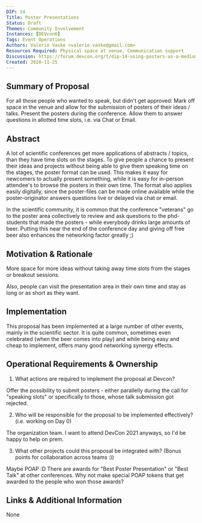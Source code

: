 ```yaml
---
DIP: 14
Title: Poster Presentations
Status: Draft
Themes: Community Involvement
Instances: [DEVcon6]
Tags: Event Operations
Authors: Valerie Vaske <valerie.vaske@gmail.com>
Resources Required: Physical space at venue, Communication support
Discussion: https://forum.devcon.org/t/dip-14-using-posters-as-a-medium-alongside-talks/174/2
Created: 2020-11-25
---
```


## Summary of Proposal

For all those people who wanted to speak, but didn't get approved: 
Mark off space in the venue and allow for the submission of posters of their ideas / talks. 
Present the posters during the conference. 
Allow them to answer questions in allotted time slots, i.e. via Chat or Email. 

## Abstract
A lot of scientific conferences get more applications of abstracts / topics, than they have time slots on the stages. 
To give people a chance to present their ideas and projects without being able to give them speaking time on the stages, the poster format can be used. 
This makes it easy for newcomers to actually present something, while it is easy for in-person attendee's to browse the posters in their own time. 
The format also applies easily digitally, since the poster-files can be made online available while the poster-originator answers questions live or delayed via chat or email.  

In the scientific community, it is common that the conference "veterans" go to the poster area collectively to review and ask questions to the phd-students that made the posters - while everybody drinks large amounts of beer. 
Putting this near the end of the conference day and giving off free beer also enhances the networking factor greatly ;) 

## Motivation & Rationale
More space for more ideas without taking away time slots from the stages or breakout sessions. 

Also, people can visit the presentation area in their own time and stay as long or as short as they want. 

## Implementation
This proposal has been implemented at a large number of other events, mainly in the scientific sector. 
It is quite common, sometimes even celebrated (when the beer comes into play) and while being easy and cheap to implement, offers many good networking synergy effects. 

## Operational Requirements & Ownership
1. What actions are required to implement the proposal at Devcon?

Offer the possibility to submit posters - either parallelly during the call for "speaking slots" or specifically to those, whose talk submission got rejected. 

2. Who will be responsible for the proposal to be implemented effectively? (i.e. working on Day 0)

The organization team. 
I want to attend DevCon 2021 anyways, so I'd be happy to help on prem. 

3. What other projects could this proposal be integrated with? (Bonus points for collaboration across teams :))

Maybe POAP :D 
There are awards for "Best Poster Presentation" or "Best Talk" at other conferences. 
Why not make special POAP tokens that get awarded to the people who won those awards?

## Links & Additional Information
None
